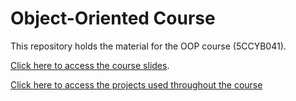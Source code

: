 # Object-Oriented Course 

This repository holds the material for the OOP course (5CCYB041).

[Click here to access the course slides](https://kcl-bmeis.github.io/OOP/).

[Click here to access the projects used throughout the course](projects/)
